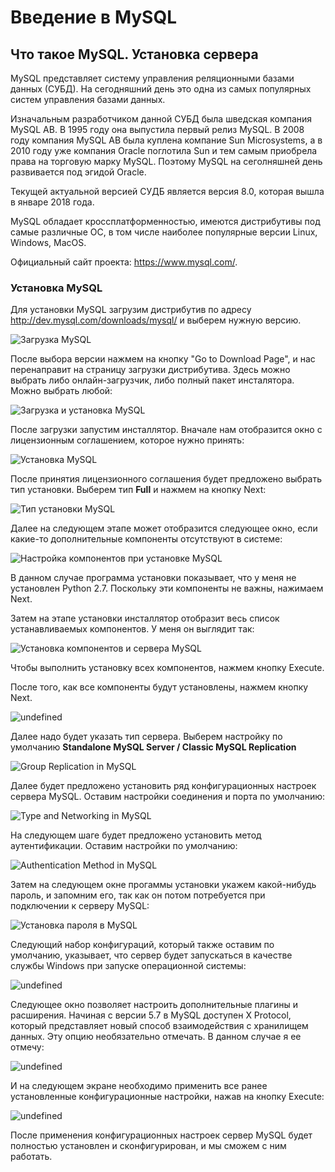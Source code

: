 # Введение в MySQL

## Что такое MySQL. Установка сервера

MySQL представляет систему управления реляционными базами данных (СУБД). На сегодняшний день это одна из самых популярных систем управления базами данных.

Изначальным разработчиком данной СУБД была шведская компания MySQL AB. В 1995 году она выпустила первый релиз MySQL. 
В 2008 году компания MySQL AB была куплена компание Sun Microsystems, а в 2010 году уже компания Oracle поглотила Sun и тем самым приобрела права 
на торговую марку MySQL. Поэтому MySQL на сеголняшней день развивается под эгидой Oracle.

Текущей актуальной версией СУДБ является версия 8.0, которая вышла в январе 2018 года.

MySQL обладает кроссплатформенностью, имеются дистрибутивы под самые различные ОС, в том числе наиболее популярные версии Linux, Windows, MacOS.

Официальный сайт проекта: https://www.mysql.com/.

### Установка MySQL

Для установки MySQL загрузим дистрибутив по адресу 
http://dev.mysql.com/downloads/mysql/ и выберем нужную версию.

![Загрузка MySQL](https://metanit.com/sql/mysql/pics/1.1.png)

После выбора версии нажмем на кнопку "Go to Download Page", и нас перенаправит на страницу загрузки дистрибутива. Здесь можно выбрать либо онлайн-загрузчик, либо полный пакет инсталятора. Можно выбрать любой:

![Загрузка и установка MySQL](https://metanit.com/sql/mysql/pics/1.2.png)

После загрузки запустим инсталлятор. Вначале нам отобразится окно с лицензионным соглашением, которое нужно принять:

![Установка MySQL](https://metanit.com/sql/mysql/pics/1.3.png)

После принятия лицензионного соглашения будет предложено выбрать тип установки. Выберем тип **Full** и нажмем на кнопку Next:

![Тип установки MySQL](https://metanit.com/sql/mysql/pics/1.4.png)

Далее на следующем этапе может отобразится следующее окно, если какие-то дополнительные компоненты отсутствуют в системе:

![Настройка компонентов при установке MySQL](https://metanit.com/sql/mysql/pics/1.5.png)

В данном случае программа установки показывает, что у меня не установлен Python 2.7. Поскольку эти компоненты не важны, нажимаем Next.

Затем на этапе установки инсталлятор отобразит весь список устанавливаемых компонентов. У меня он выглядит так:

![Установка компонентов и сервера MySQL](https://metanit.com/sql/mysql/pics/1.6.png)

Чтобы выполнить установку всех компонентов, нажмем кнопку Execute.

После того, как все компоненты будут установлены, нажмем кнопку Next.

![undefined](https://metanit.com/sql/mysql/pics/1.7.png)

Далее надо будет указать тип сервера. Выберем настройку по умолчанию **Standalone MySQL Server / Classic MySQL Replication**

![Group Replication in MySQL](https://metanit.com/sql/mysql/pics/1.8.png)

Далее будет предложено установить ряд конфигурационных настроек сервера MySQL. Оставим настройки соединения и порта по умолчанию:

![Type and Networking in MySQL](https://metanit.com/sql/mysql/pics/1.9.png)

На следующем шаге будет предложено установить метод аутентификации. Оставим настройки по умолчанию:

![Authentication Method in MySQL](https://metanit.com/sql/mysql/pics/1.10.png)

Затем на следующем окне прогаммы установки укажем какой-нибудь пароль, и запомним его, так как он потом потребуется при подключении к серверу 
MySQL:

![Установка пароля в MySQL](https://metanit.com/sql/mysql/pics/1.11.png)

Следующий набор конфигураций, который также оставим по умолчанию, указывает, что сервер будет запускаться в качестве службы Windows при запуске операционной системы:

![undefined](https://metanit.com/sql/mysql/pics/1.12.png)

Следующее окно позволяет настроить дополнительные плагины и расширения. Начиная с версии 5.7 в MySQL доступен X Protocol, который представляет 
новый способ взаимодействия с хранилищем данных. Эту опцию необязательно отмечать. В данном случае я ее отмечу:

![undefined](https://metanit.com/sql/mysql/pics/1.13.png)

И на следующем экране необходимо применить все ранее установленные конфигурационные настройки, нажав на кнопку Execute:

![undefined](https://metanit.com/sql/mysql/pics/1.14.png)

После применения конфигурационных настроек сервер MySQL будет полностью установлен и сконфигурирован, и мы сможем с ним работать.

